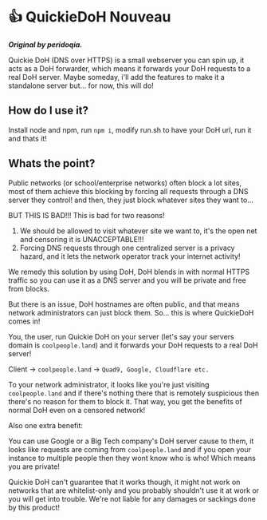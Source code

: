 # 👍 QuickieDoH Nouveau

***Original by peridoqia.***

Quickie DoH (DNS over HTTPS) is a small webserver you can spin up, it acts as a DoH forwarder, which means it forwards your DoH requests to a real DoH server.
Maybe someday, i'll add the features to make it a standalone server but... for now, this will do!

## How do I use it?

Install node and npm, run `npm i`, modify run.sh to have your DoH url, run it and thats it!

## Whats the point?

Public networks (or school/enterprise networks) often block a lot sites, most of them achieve this blocking by forcing all requests through a DNS server they control!
and then, they just block whatever sites they want to...

BUT THIS IS BAD!!!
This is bad for two reasons!

1. We should be allowed to visit whatever site we want to, it's the open net and censoring it is UNACCEPTABLE!!!
2. Forcing DNS requests through one centralized server is a privacy hazard, and it lets the network operator track your internet activity!

We remedy this solution by using DoH, DoH blends in with normal HTTPS traffic so you can use it as a DNS server and you will be private and free from blocks.

But there is an issue, DoH hostnames are often public, and that means network administrators can just block them. So... this is where QuickieDoH comes in!

You, the user, run Quickie DoH on your server (let's say your servers domain is `coolpeople.land`) and it forwards your DoH requests to a real DoH server!

Client -> `coolpeople.land` -> `Quad9, Google, Cloudflare etc.`

To your network administrator, it looks like you're just visiting `coolpeople.land` and if there's nothing there that is remotely suspicious then there's no reason for them to block it. That way, you get the benefits of normal DoH even on a censored network!

Also one extra benefit:

You can use Google or a Big Tech company's DoH server cause to them, it looks like requests are coming from `coolpeople.land` and if you open your instance to multiple people then they wont know who is who! Which means you are private!

Quickie DoH can't guarantee that it works though, it might not work on networks that are whitelist-only and you probably shouldn't use it at work or you will get into trouble.
We're not liable for any damages or sackings done by this product!

